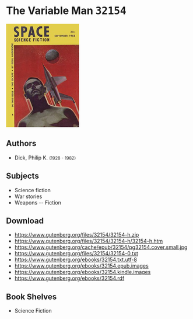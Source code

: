 # The Variable Man <kbd>32154</kbd>

![](./cover.medium.jpg "")

## Authors


 - Dick, Philip K. <small>(1928 - 1982)</small>

## Subjects


 - Science fiction
 - War stories
 - Weapons -- Fiction

## Download


 - https://www.gutenberg.org/files/32154/32154-h.zip
 - https://www.gutenberg.org/files/32154/32154-h/32154-h.htm
 - https://www.gutenberg.org/cache/epub/32154/pg32154.cover.small.jpg
 - https://www.gutenberg.org/files/32154/32154-0.txt
 - https://www.gutenberg.org/ebooks/32154.txt.utf-8
 - https://www.gutenberg.org/ebooks/32154.epub.images
 - https://www.gutenberg.org/ebooks/32154.kindle.images
 - https://www.gutenberg.org/ebooks/32154.rdf

## Book Shelves


 - Science Fiction

